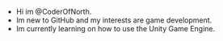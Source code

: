 - Hi im @CoderOfNorth.
- Im new to GitHub and my interests are game development.
- Im currently learning on how to use the Unity Game Engine.


<!---
CoderOfNorth/CoderOfNorth is a ✨ special ✨ repository because its `README.md` (this file) appears on your GitHub profile.
You can click the Preview link to take a look at your changes.
--->

